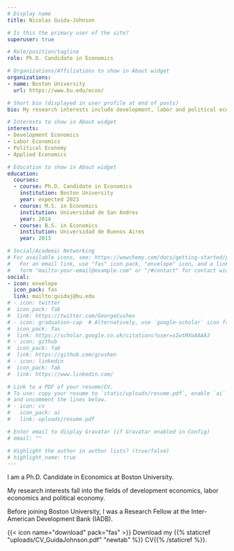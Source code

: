 ```yaml
---
# Display name
title: Nicolas Guida-Johnson

# Is this the primary user of the site?
superuser: true

# Role/position/tagline
role: Ph.D. Candidate in Economics

# Organizations/Affiliations to show in About widget
organizations:
- name: Boston University
  url: https://www.bu.edu/econ/

# Short bio (displayed in user profile at end of posts)
bio: My research interests include development, labor and political economy.

# Interests to show in About widget
interests:
- Development Economics
- Labor Economics
- Political Economy
- Applied Economics

# Education to show in About widget
education:
  courses:
  - course: Ph.D. Candidate in Economics
    institution: Boston University
    year: expected 2023
  - course: M.S. in Economics
    institution: Universidad de San Andres
    year: 2014
  - course: B.S. in Economics
    institution: Universidad de Buenos Aires
    year: 2013

# Social/Academic Networking
# For available icons, see: https://wowchemy.com/docs/getting-started/page-builder/#icons
#   For an email link, use "fas" icon pack, "envelope" icon, and a link in the
#   form "mailto:your-email@example.com" or "/#contact" for contact widget.
social:
- icon: envelope
  icon_pack: fas
  link: mailto:guidaj@bu.edu
# - icon: twitter
#  icon_pack: fab
#  link: https://twitter.com/GeorgeCushen
# - icon: graduation-cap  # Alternatively, use `google-scholar` icon from `ai` icon pack
#  icon_pack: fas
#  link: https://scholar.google.co.uk/citations?user=sIwtMXoAAAAJ
# - icon: github
#  icon_pack: fab
#  link: https://github.com/gcushen
# - icon: linkedin
#  icon_pack: fab
#  link: https://www.linkedin.com/

# Link to a PDF of your resume/CV.
# To use: copy your resume to `static/uploads/resume.pdf`, enable `ai` icons in `params.toml`, 
# and uncomment the lines below.
# - icon: cv
#   icon_pack: ai
#   link: uploads/resume.pdf

# Enter email to display Gravatar (if Gravatar enabled in Config)
# email: ""

# Highlight the author in author lists? (true/false)
# highlight_name: true
---
```


I am a Ph.D. Candidate in Economics at Boston University. 

My research interests fall into the fields of development economics, labor economics and political economy. 

Before joining Boston University, I was a Research Fellow at the Inter-American Development Bank (IADB).

{{< icon name="download" pack="fas" >}} Download my {{% staticref "uploads/CV_GuidaJohnson.pdf" "newtab" %}} CV{{% /staticref %}}.
